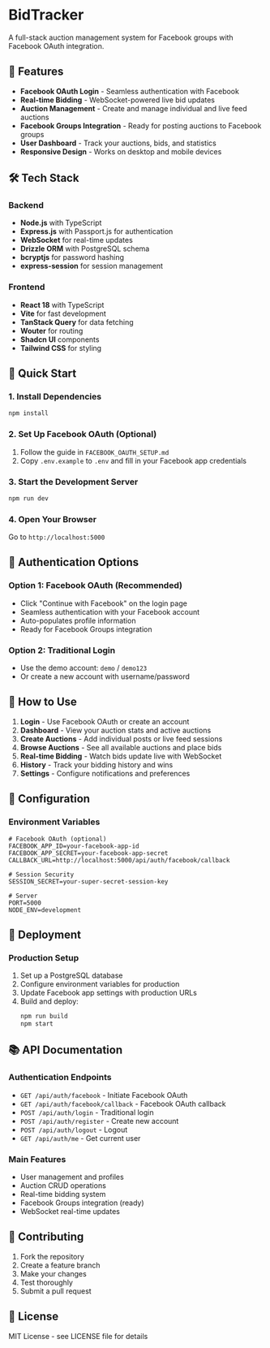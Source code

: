 # BidTracker

A full-stack auction management system for Facebook groups with Facebook OAuth integration.

## 🚀 Features

- **Facebook OAuth Login** - Seamless authentication with Facebook
- **Real-time Bidding** - WebSocket-powered live bid updates
- **Auction Management** - Create and manage individual and live feed auctions
- **Facebook Groups Integration** - Ready for posting auctions to Facebook groups
- **User Dashboard** - Track your auctions, bids, and statistics
- **Responsive Design** - Works on desktop and mobile devices

## 🛠️ Tech Stack

### Backend
- **Node.js** with TypeScript
- **Express.js** with Passport.js for authentication
- **WebSocket** for real-time updates
- **Drizzle ORM** with PostgreSQL schema
- **bcryptjs** for password hashing
- **express-session** for session management

### Frontend
- **React 18** with TypeScript
- **Vite** for fast development
- **TanStack Query** for data fetching
- **Wouter** for routing
- **Shadcn UI** components
- **Tailwind CSS** for styling

## 🚀 Quick Start

### 1. Install Dependencies
```bash
npm install
```

### 2. Set Up Facebook OAuth (Optional)
1. Follow the guide in `FACEBOOK_OAUTH_SETUP.md`
2. Copy `.env.example` to `.env` and fill in your Facebook app credentials

### 3. Start the Development Server
```bash
npm run dev
```

### 4. Open Your Browser
Go to `http://localhost:5000`

## 🔐 Authentication Options

### Option 1: Facebook OAuth (Recommended)
- Click "Continue with Facebook" on the login page
- Seamless authentication with your Facebook account
- Auto-populates profile information
- Ready for Facebook Groups integration

### Option 2: Traditional Login
- Use the demo account: `demo` / `demo123`
- Or create a new account with username/password

## 📱 How to Use

1. **Login** - Use Facebook OAuth or create an account
2. **Dashboard** - View your auction stats and active auctions
3. **Create Auctions** - Add individual posts or live feed sessions
4. **Browse Auctions** - See all available auctions and place bids
5. **Real-time Bidding** - Watch bids update live with WebSocket
6. **History** - Track your bidding history and wins
7. **Settings** - Configure notifications and preferences

## 🔧 Configuration

### Environment Variables
```env
# Facebook OAuth (optional)
FACEBOOK_APP_ID=your-facebook-app-id
FACEBOOK_APP_SECRET=your-facebook-app-secret
CALLBACK_URL=http://localhost:5000/api/auth/facebook/callback

# Session Security
SESSION_SECRET=your-super-secret-session-key

# Server
PORT=5000
NODE_ENV=development
```

## 🚀 Deployment

### Production Setup
1. Set up a PostgreSQL database
2. Configure environment variables for production
3. Update Facebook app settings with production URLs
4. Build and deploy:
   ```bash
   npm run build
   npm start
   ```

## 📚 API Documentation

### Authentication Endpoints
- `GET /api/auth/facebook` - Initiate Facebook OAuth
- `GET /api/auth/facebook/callback` - Facebook OAuth callback
- `POST /api/auth/login` - Traditional login
- `POST /api/auth/register` - Create new account
- `POST /api/auth/logout` - Logout
- `GET /api/auth/me` - Get current user

### Main Features
- User management and profiles
- Auction CRUD operations
- Real-time bidding system
- Facebook Groups integration (ready)
- WebSocket real-time updates

## 🤝 Contributing

1. Fork the repository
2. Create a feature branch
3. Make your changes
4. Test thoroughly
5. Submit a pull request

## 📄 License

MIT License - see LICENSE file for details

